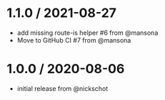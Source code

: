 1.1.0 / 2021-08-27
==================

  * add missing route-is helper #6 from @mansona
  * Move to GitHub CI #7 from @mansona

1.0.0 / 2020-08-06
==================

  * initial release from @nickschot
